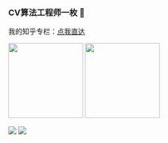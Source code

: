 ### CV算法工程师一枚 👋

我的知乎专栏：[点我直达](https://www.zhihu.com/column/c_1249719688055193600)

<img src="https://github-readme-stats.vercel.app/api?username=zgcr&count_private=true&show_icons=true&theme=tokyonight&layout=compact"  height="150"> <img src="https://github-readme-stats.vercel.app/api/top-langs/?username=zgcr&theme=tokyonight&layout=compact" height="150">

<img src="https://github-readme-stats.vercel.app/api/pin/?username=zgcr&repo=simpleAICV-pytorch-ImageNet-COCO-training&theme=tokyonight&bg_color=30,e96443,904e95&title_color=fff&text_color=fff&layout=compact"> <img src="https://github-readme-stats.vercel.app/api/pin/?username=zgcr&repo=AICITY2020_track2_reid_BeBetter&theme=tokyonight&bg_color=30,e96443,904e95&title_color=fff&text_color=fff&layout=compact"> 

